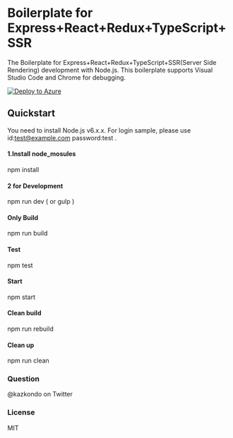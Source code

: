 ﻿# Boilerplate for Express+React+Redux+TypeScript+SSR
The Boilerplate for  Express+React+Redux+TypeScript+SSR(Server Side Rendering) development with Node.js.
This boilerplate supports Visual Studio Code and Chrome for debugging.

[![Deploy to Azure](http://azuredeploy.net/deploybutton.png)](https://azuredeploy.net/)

## Quickstart
You need to install Node.js v6.x.x.
For login sample, please use id:test@example.com password:test .

#### 1.Install node_mosules
npm install

#### 2 for Development
npm run dev ( or gulp )

#### Only Build
npm run build

#### Test
npm test

#### Start
npm start

#### Clean build
npm run rebuild

#### Clean up
npm run clean

### Question
@kazkondo on Twitter

### License
MIT
